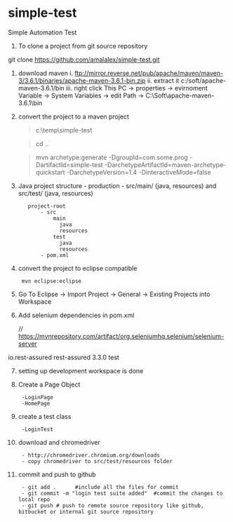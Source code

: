 # simple-test
Simple Automation Test

1. To clone a project from git source repository
 
git clone https://github.com/amalalex/simple-test.git

1. download maven
	i. ftp://mirror.reverse.net/pub/apache/maven/maven-3/3.6.1/binaries/apache-maven-3.6.1-bin.zip
	ii. extract it c:/soft/apache-maven-3.6.1/bin
	iii. right click This PC -> properties -> evirnoment Variable -> System Variables -> edit Path -> C:\Soft\apache-maven-3.6.1\bin

2. convert the project to a maven project 

     >	c:\temp\simple-test

     > cd ..

     > mvn archetype:generate -DgroupId=com.some.prog -DartifactId=simple-test -DarchetypeArtifactId=maven-archetype-quickstart -DarchetypeVersion=1.4 -DinteractiveMode=false

3.   Java project structure - production - src/main/ (java, resources) and src/test/ (java, resources)	
			
			project-root
				- src
				    main
				      java
				      resources
				    test
				      java
				      resources
				- pom.xml

4. convert the project to eclipse compatible
	
		mvn eclipse:eclipse


5. Go To Eclipse -> Import Project -> General -> Existing Projects into Workspace


6. Add selenium dependencies in pom.xml

	// https://mvnrepository.com/artifact/org.seleniumhq.selenium/selenium-server

	<!-- https://mvnrepository.com/artifact/io.rest-assured/rest-assured -->
<dependency>
    <groupId>io.rest-assured</groupId>
    <artifactId>rest-assured</artifactId>
    <version>3.3.0</version>
    <scope>test</scope>
</dependency>

7. setting up development workspace is done

6. Create a Page Object

		-LoginPage
		-HomePage

7. create a test class

		-LoginTest

8. download and chromedriver

		- http://chromedriver.chromium.org/downloads
		- copy chromedriver to src/test/resources folder
		

9. commit and push to github

		- git add .      #include all the files for commit 
		- git commit -m "login test suite added"  #commit the changes to local repo
		- git push # push to remote source repository like github, bitbucket or internal git source repository
 
